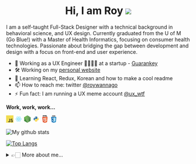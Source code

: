 <h1 align="center"> Hi, I am Roy  <img src="https://media.giphy.com/media/hvRJCLFzcasrR4ia7z/giphy.gif" width="30px"></h1>

I am a self-taught Full-Stack Designer with a technical background in behavioral science, and UX design. Currently graduated from the U of M (Go Blue!) with a Master of Health Informatics, focusing on consumer health technologies. Passionate about bridging the gap between development and design with a focus on front-end and user experience.

- 🔭 Working as a UX Engineer  👩🏻‍💻🎨   at a startup - [Guarankey](https://guarankey.com/) 
- 🛠 Working on my [personal website](https://falinwang.github.io/portfolio/)
- 🌱 Learning React, Redux, Korean and how to make a cool readme
- 📫 How to reach me: twitter [@roywannago](https://twitter.com/roywannago)
- ⚡ Fun fact: I am running a UX meme account [@ux_wtf](https://www.instagram.com/ux_wtf/)

<strong>Work, work, work...</strong>

  <img height="20" src="https://raw.githubusercontent.com/github/explore/80688e429a7d4ef2fca1e82350fe8e3517d3494d/topics/javascript/javascript.png">  <img height="20" src="https://raw.githubusercontent.com/github/explore/80688e429a7d4ef2fca1e82350fe8e3517d3494d/topics/react/react.png">  <img height="20" src="https://raw.githubusercontent.com/github/explore/80688e429a7d4ef2fca1e82350fe8e3517d3494d/topics/nodejs/nodejs.png">  <img height="20" src="https://raw.githubusercontent.com/github/explore/80688e429a7d4ef2fca1e82350fe8e3517d3494d/topics/python/python.png">  <img height="20" src="https://raw.githubusercontent.com/github/explore/80688e429a7d4ef2fca1e82350fe8e3517d3494d/topics/html/html.png">  <img height="20" src="https://raw.githubusercontent.com/github/explore/80688e429a7d4ef2fca1e82350fe8e3517d3494d/topics/css/css.png">


<!--START_SECTION:activity-->
<!--END_SECTION:activity-->


![My github stats](https://github-readme-stats.vercel.app/api?username=falinwang&show_icons=true&count_private=true&hide=stars&bg_color=15,4249a6,b3bce6&title_color=fff&text_color=fff&icon_color=fff)

[![Top Langs](https://github-readme-stats.vercel.app/api/top-langs/?username=falinwang&hide=java&layout=compact&bg_color=15,4249a6,b3bce6&title_color=fff&text_color=fff&icon_color=fff)](https://github.com/falinwang/github-readme-stats)

<details>
  <summary>👉🏻 More about me...</summary>
  <br>
  <p><i>hey google, play lofi beats! 🎶</i><p>
 <p>Technical Skills</p>
  

  - 💻 Preferred: JavaScript/ES6+, Node.js, HTML5, CSS3, React.js, Python, Bootstrap
  - 🖥 Experienced: PostgreSQL, RESTful API, JQuery, AngularJS, Django
  - 🎨 UX Design: User experience design, user journey map, interaction design, user flow, wireframing, design system
  - 💬 UX Research: Affinity diagram, comparative analysis, survey design, heuristic evaluation, usability testing, A/B testing
  
  <p>Languages</p>
  
  - English (fluent)
  - Chinese (native)
  - Spanish (basic)
  - Korean (beginner)

  <br><br>
</details>

